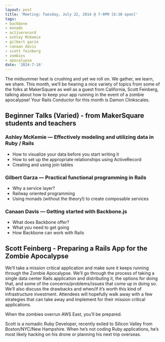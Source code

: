 ```yaml
---
layout: post
title: 'Meeting: Tuesday, July 22, 2014 @ 7-9PM [6:30 open]'
tags:
- backbone
- monads
- activerecord
- ashley McKemie
- gilbert garza
- canaan davis
- scott feinberg
- zombies
- apocalypse
date: '2014-7-16'
---
```

The midsummer heat is crushing and yet we roll on. We gather, we learn, we share. This month, we’ll be hearing a nice variety of topics from some of the folks at MakerSquare as well as a guest from California, Scott Feinberg, talking about how to keep your app running in the event of a zombie apocalypse! Your Rails Conductor for this month is Damon Clinkscales.

## Beginner Talks (Varied) - from MakerSquare students and teachers

### Ashley McKemie — Effectively modeling and utilizing data in Ruby / Rails

- How to visualize your data before you start writing it
- How to set up the appropriate relationships using ActiveRecord
- Creating and using join tables

### Gilbert Garza — Practical functional programming in Rails

- Why a service layer?
- Railway oriented programming
- Using monads (without the theory!) to create composable services

### Canaan Davis — Getting started with Backbone.js

- What does Backbone offer?
- What you need to get going
- How Backbone can work with Rails

## Scott Feinberg - Preparing a Rails App for the Zombie Apocalypse

We’ll take a mission critical application and make sure it keeps running through the Zombie Apocalypse. We’ll go through the process of taking a single data center Rails application and distributing it, the options for doing that, and some of the concerns/problems/issues that come up in doing so. We’ll also discuss the drawbacks and when/if it’s worth this kind of infrastructure investment. Attendees will hopefully walk away with a few strategies that can take away and implement for their mission critical applications.

When the zombies overrun AWS East, you’ll be prepared.

Scott is a nomadic Ruby Developer, recently exiled to Silicon Valley from Boston/NYC/New Hampshire. When he’s not coding Ruby applications, he’s most likely hacking on his drone or planning his next trip overseas.

